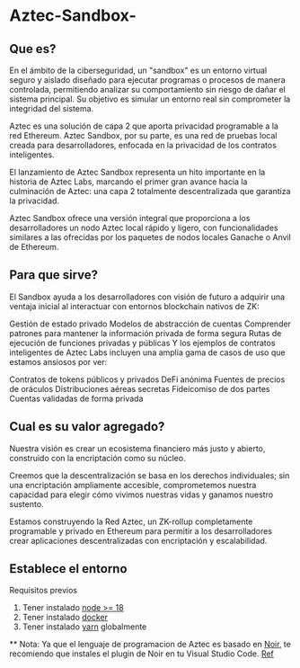 # Aztec-Sandbox-

## Que es?
En el ámbito de la ciberseguridad, un "sandbox" es un entorno virtual seguro y aislado diseñado para ejecutar programas o procesos de manera controlada, permitiendo analizar su comportamiento sin riesgo de dañar el sistema principal. Su objetivo es simular un entorno real sin comprometer la integridad del sistema.

Aztec es una solución de capa 2 que aporta privacidad programable a la red Ethereum. Aztec Sandbox, por su parte, es una red de pruebas local creada para desarrolladores, enfocada en la privacidad de los contratos inteligentes.

El lanzamiento de Aztec Sandbox representa un hito importante en la historia de Aztec Labs, marcando el primer gran avance hacia la culminación de Aztec: una capa 2 totalmente descentralizada que garantiza la privacidad.

Aztec Sandbox ofrece una versión integral que proporciona a los desarrolladores un nodo Aztec local rápido y ligero, con funcionalidades similares a las ofrecidas por los paquetes de nodos locales Ganache o Anvil de Ethereum.

## Para que sirve?
El Sandbox ayuda a los desarrolladores con visión de futuro a adquirir una ventaja inicial al interactuar con entornos blockchain nativos de ZK:

Gestión de estado privado
Modelos de abstracción de cuentas
Comprender patrones para mantener la información privada de forma segura
Rutas de ejecución de funciones privadas y públicas
Y los ejemplos de contratos inteligentes de Aztec Labs incluyen una amplia gama de casos de uso que estamos ansiosos por ver:

Contratos de tokens públicos y privados
DeFi anónima
Fuentes de precios de oráculos
Distribuciones aéreas secretas
Fideicomiso de dos partes
Cuentas validadas de forma privada

## Cual es su valor agregado?

Nuestra visión es crear un ecosistema financiero más justo y abierto, construido con la encriptación como su núcleo.

Creemos que la descentralización se basa en los derechos individuales; sin una encriptación ampliamente accesible, comprometemos nuestra capacidad para elegir cómo vivimos nuestras vidas y ganamos nuestro sustento.

Estamos construyendo la Red Aztec, un ZK-rollup completamente programable y privado en Ethereum para permitir a los desarrolladores crear aplicaciones descentralizadas con encriptación y escalabilidad.


## Establece el entorno

Requisitos previos
1. Tener instalado [node >= 18](https://www.freecodecamp.org/espanol/news/como-instalar-node-js-en-macos-linux-o-windows-usando-nvm/)
2. Tener instalado [docker](https://docs.docker.com/desktop/install/mac-install/)
3. Tener instalado [yarn](https://classic.yarnpkg.com/lang/en/docs/install/#mac-stable) globalmente 

** Nota:
Ya que el lenguaje de programacion de Aztec es basado en [Noir](https://noir-lang.org/), te recomiendo que instales el plugin de Noir en tu Visual Studio Code. [Ref](https://marketplace.visualstudio.com/items?itemName=noir-lang.vscode-noir#:~:text=This%20extension%20helps%20developers%20write,via%20codelens%20above%20each%20test)




